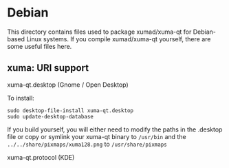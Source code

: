 Debian
======

This directory contains files used to package xumad/xuma-qt
for Debian-based Linux systems. If you compile xumad/xuma-qt yourself, there are some useful files here.

## xuma: URI support ##

xuma-qt.desktop (Gnome / Open Desktop)

To install:

	sudo desktop-file-install xuma-qt.desktop
	sudo update-desktop-database

If you build yourself, you will either need to modify the paths in
the .desktop file or copy or symlink your xuma-qt binary to `/usr/bin`
and the `../../share/pixmaps/xuma128.png` to `/usr/share/pixmaps`

xuma-qt.protocol (KDE)